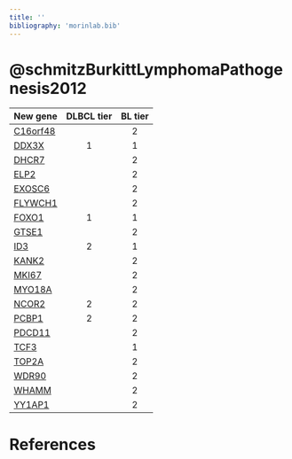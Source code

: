 ```yaml
---
title: ''
bibliography: 'morinlab.bib'
---
```


# @schmitzBurkittLymphomaPathogenesis2012
|New gene|DLBCL tier|BL tier|
|:-|:-:|:-:|
|[C16orf48](C16orf48)| |2 |
|[DDX3X](DDX3X)|1 |1 |
|[DHCR7](DHCR7)| |2 |
|[ELP2](ELP2)| |2 |
|[EXOSC6](EXOSC6)| |2 |
|[FLYWCH1](FLYWCH1)| |2 |
|[FOXO1](FOXO1)|1 |1 |
|[GTSE1](GTSE1)| |2 |
|[ID3](ID3)|2 |1 |
|[KANK2](KANK2)| |2 |
|[MKI67](MKI67)| |2 |
|[MYO18A](MYO18A)| |2 |
|[NCOR2](NCOR2)|2 |2 |
|[PCBP1](PCBP1)|2 |2 |
|[PDCD11](PDCD11)| |2 |
|[TCF3](TCF3)| |1 |
|[TOP2A](TOP2A)| |2 |
|[WDR90](WDR90)| |2 |
|[WHAMM](WHAMM)| |2 |
|[YY1AP1](YY1AP1)| |2 |

# References

